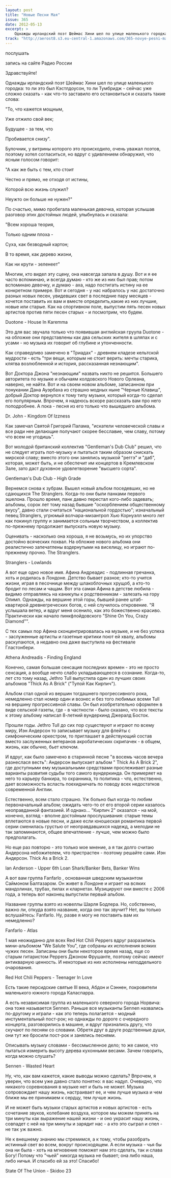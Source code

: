 ```yaml
---
layout: post
title: "Новые Песни Мая"
issue: 365
date: 2012-05-13
excerpt: >
    Однажды ирландский поэт Шеймас Хини шел по улице маленького городка: то ли это был Кэстлдоусон, то ли Тумбридж - сейчас уже сложно сказать - как что-то заставило его остановиться и сказать такие слова:
track: "http://aerost8.s3.eu-central-1.amazonaws.com/365-novye-pesni-maja.mp3"
---
```


послушать

запись на сайте Радио России

Здравствуйте!

Однажды ирландский поэт Шеймас Хини шел по улице маленького городка: то ли это был Кэстлдоусон, то ли Тумбридж - сейчас уже сложно сказать - как что-то заставило его остановиться и сказать такие слова:

"То, что кажется мощным,

Уже отжило свой век;

Будущее - за тем, что

Пробивается снизу".

Булочник, у витрины которого это происходило, очень уважал поэтов, поэтому хотел согласиться, но вдруг с удивлением обнаружил, что ясным голосом говорит:

"А как же быть с тем, кто стоит

Честно и прямо, не отходя от истины,

Которой всю жизнь служил?

Неужто он больше не нужен?"

По счастью, мимо пробегала маленькая девочка, которая услышав разговор этих достойных людей, улыбнулась и сказала:

"Всем хороша теория,

Только одним плоха -

Суха, как безводный картон;

В то время, как дерево жизни,

Как ни крути - зеленеет"

Многим, кто видел эту сцену, она навсегда запала в душу. Вот и я ее часто вспоминаю, и всегда думаю - кто же из них был прав; потом вспоминаю девочку, и думаю - аха, надо постигать истину на ее конкретном примере. Вот и сегодня - у нас набралось у нас достаточно разных новых песен, увидевших свет в последние пару месяцев - хочется поставить их вам и вместе определить,какие из них лучшие, новые или старые. Как на спортивном поле, выпустим пять песен новых артистов против пяти песен старых - и посмотрим, что будем.

Duotone - House In Karemma

Это для вас звучала только что появившая английская груупа Duotone - на обложке они представлены как два сельских жителя в шляпах и с усами - но музыка их говорит об глубине и утонченности.

Как справедливо замечено в "Триадах" - древнем кладезе кельтской мудрости - есть "три вещи, которым не стоит верить: мечты старика, клятва возлюбленной и история, рассказанная незнающим".

Вот Доктора Джона "незнающим" назвать никто не решится. Большего авторитета по музыке и обычаям колдовского Нового Орлеана, наверно, не найти. Вот и на своем новом альбоме, записанном при понукании Дана Ауэрбаха из страшно модных ныне "Черные Клавиш", добрый Доктор вернулся к тому типу музыки, который когда-то сделал его популярным. Впрочем, я надеюсь вскоре рассказать вам про него поподробнее. А пока - песня из его только что вышедшего альбома.

Dr. John - Kingdom Of Izzness

Как замечал Святой Григорий Палама, "искатели человеческой славы и все ради нее делающие получают скорее бесславие, чем славу, потому что всем не угодишь".

Вот молодой британский коллектив "Gentleman's Dub Club" решил, что не следует играть поп-музыку и пытаться таким образом снискать мирской славу; вместо этого они занялись музыкой "реггэ" и "даб", которая, может быть, и не обеспечит им концертов в Кремлевском Зале, зато даст духовное удовлетворение "высшего сорта".

Gentleman's Dub Club - High Grade

Вернемся снова к зубрам. Вышел новый альбом поседевших, но не сдающихся The Stranglers. Когда-то они были панками первого эшелона. Прошло время, панк давно перестал кого-либо задевать; альбомы, сорок лет тому назад бывшие "оскорблением общественному вкусу", давно стали считаться "национальной гордостью"; изначальный певец Stranglers, угрюмый волчара-мизантроп Хью Корнуэлл много лет как покинул группу и занимается сольным творчеством, а коллектив по-прежнему продолжает выпускать новую музыку.

Оценивать - насколько она хороша, я не возьмусь, но их упорство достойно всяческих похвал. На обложке нового альбома они реалистично запечатлены вздернутыми на виселицу, но играют по-прежнему прочно. The Stranglers.

Stranglers - Lowlands

А вот еще одно новое имя. Афина Андреадис - подлинная гречанка, хоть и родилась в Лондоне. Детство бывает разное; кто-то учится жизни, играя в песочнице между шлакоблочных хрущоб, а кто-то бродит по лесам и чащам. Вот эта самая Афина в детстве любила - видимо отправляясь на каникулы к родственникам - залезать на гору Олимп. Однажды, на вершине этой горы, бывшей ранее штаб-квартирой древнегреческих богов, с ней случилось откровение. "Я услышала ветер, и вдруг меня осенило, как это божественно красиво. Практически как начало пинкфлойдовского "Shine On You, Crazy Diamond"".

С тех самых пор Афина сконцентрировалась на музыке, и не без успеха - заслуженные артисты и газетные критики поют ей хвалу, альбомы раскупаются, а недавно она даже выступила на фестивале Гластонбери.

Athena Andreadis - Finding England

Конечно, самая большая сенсация последних времен - это не просто сенсация, а вообще нечто слабо укладывающееся в сознание. Когда-то, лет сто тому назад, Jethro Tull выпустила один из лучших своих альбомов "Thick As A Brick" ("Тупой Как Кирпич").

Альбом стал одной из вершин тогдашнего прогрессивного рока, немедленно стал номер один и вознес и без того любимых всеми Tull на вершину прогрессивной славы. Он был изобретательно оформлен в виде сельской газеты, где - в частности - было сказано, что все тексты к этому альбому написал 8-летний вундеркинд Джералд Босток.

Прошли годы. Jethro Tull до сих пор существуют и играют по всему миру, Иэн Андерсон то записывает музыку для флейты с симфоническим оркестром, то приглашает в действующий состав вместо заслуженных ветеранов акробатических скрипачек - в общем, жизнь, как обычно, бьет ключом.

И вдруг, как было замечено в старинной песне "в восемь часов вечера разнеслася весть": Андерсон выпускает альбом " Thick As A Brick 2", где доступными ему музыкальными средствами прослеживает разные варианты развития судьбы того самого вундеркинда. Он примеряет на него то карьеру банкира, то охранника, то политика - что, естественно, дает возможность всласть поехидничать по поводу всех недостатков современной Англии.

Естественно, всем стало страшно. Уж больно был когда-то любим первоначальный альбом; ожидать чего-то от его второй серии казалось неоправданной фантазией. И однако... "Кирпич 2" оказался - на мой, конечно, взгляд - вполне достойным прослушивания: старые темы вплетаются в новые песни, и даже если юношеская романтика первой серии сменилась грустью от неоправдавшихся надежд, а мелодии не так запоминаются, общее впечатление - лучше, чем можно было предполагать.

Но еще раз повторю - это только мое мнение, а я так долго считаю Андерсона небожителем, что пристрастен - поэтому решайте сами. Иэн Андерсон. Thick As a Brick 2.

Ian Anderson - Upper 6th Loan Shark/Banker Bets, Banker Wins

А вот вам группа Fanfarlo , основанная шведским музыкантом Саймоном Балтазаром. Он живет в Лондоне и играет на всяких мандолинах, трубах, пилах и кларнетах. Музицируют они вместе с 2006 года, а теперь вот наконец выпустили первый альбом.

Название группы взято из новеллы Шарля Бодлера. Но, собственно, важно ли, откуда взято название, когда оно так звучит? Нет, вы только вслушайтесь: Fanfarlo. Ну, разве я могу не поставить вам их немедленно?

Fanfarlo - Atlas

1 мая неожиданно для всех Red Hot Chili Peppers вдруг разразились мини-альбомом "We Salute You", где собраны их исполнения всяких чужих песен. Записаны они были некоторое время назад, еще со старым гитаристом Peppers Джоном Фрушанте, поэтому сейчас имеют антикварную ценность. И некоторые из них исполнены неподдельного очарования.

Red Hot Chili Peppers - Teenager In Love

Есть такие персидские святые III века, Абдон и Сэннен, покровители маленького южного города Каласпарра.

А есть независимая группа из маленького северного города Норвича: она тоже называется Sennen. Раньше все музыканты Sennen назвались по-другому и играли - как это теперь полагается - модный инстументальный пост-рок; но однажды по дороге с очередного концерта, разговорились в машине, и вдруг признались другу, что скучают по песням со словами. Обретя друг в друге родственные души, они тут же бросили пост-рок и занялись песнями.

Описывать музыку словами - бессмысленное дело; то же самое, что пытаться измерить высоту дерева кухонными весами. Зачем говорить, когда можно слушать?

Sennen - Wasted Heart

Ну, что, как вам кажется, какие выводы можно сделать? Впрочем, я уверен, что всем уже давно стало понятно: я вас надул. Очевидно, что никакого соревнования в музыке нет и быть не может. Музыка сопровождает нашу жизнь, настраивает ее, и чем лучше музыка и чем ближе мы ее принимаем к сердцу, тем лучше жизнь.

И не может быть музыки старых артистов и новых артистов - есть сочетание звуков, колебание воздуха, которое мы можем принять на три минуты как выражение нашей жизни - и оно украсит нашу жизнь, совпадет с ней на три минуты и зарядит нас - а кто это сыграл и спел - не так уж важно.

Не к внешнему знанию мы стремимся, а к тому, чтобы разобрать истинный свет во всем, вокруг происходящем. А если музыка - чья бы она ни была - хоть на мгновение поможет нам это сделать, так и слава Богу! Потому что "чьей" никогда музыка не бывает; она либо наша, либо ничья. И спасибо ей за это! Спасибо!

State Of The Union - Skidoo 23

